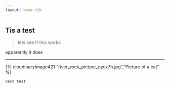 ```yaml
---
layout: base.njk
---
```

## Tis a test

>lets see if this works  

apparently it does



***

{% cloudinaryImage421 "river_rock_picture_nzcx7h.jpg","Picture of a cat" %}

`next test`
